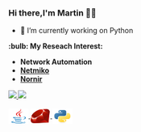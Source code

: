 ### Hi there,I'm Martin 👋👋

- 🔭 I’m currently working on Python 
<tr>
		<td>
				<b>:bulb: My Reseach Interest:<b>
				<ul>
					<li>Network Automation</li>
					<li><a href="https://github.com/ktbyers/netmiko">Netmiko</a></li>
					<li><a href="https://nornir.readthedocs.io/en/latest/">Nornir</a></li>
				</ul>
		</td>
</tr>

 <div>
  <a href="https://github.com/MartinCapocasale">
  <img height="160em" src="https://github-readme-stats.vercel.app/api?username=MartinCapocasale&show_icons=true&theme=gotham&include_all_commits=true&count_private=true"/>
  <img height="160em" src="https://github-readme-stats.vercel.app/api/top-langs/?username=MartinCapocasale&layout=compact&langs_count=16&theme=gotham"/>
</div>
<div style="display: inline_block"><br>
  <img align="center" alt="Caique-Js" height="30" width="40" src="https://raw.githubusercontent.com/devicons/devicon/master/icons/java/java-original.svg">
  <img align="center" alt="Caique-Js" height="30" width="40" src="https://raw.githubusercontent.com/devicons/devicon/master/icons/ruby/ruby-original.svg">
  <img align="center" alt="Caique-Js" height="30" width="40" src="https://raw.githubusercontent.com/devicons/devicon/master/icons/python/python-original.svg">
</div>
<!--
**MartinCapocasale/MartinCapocasale** is a ✨ _special_ ✨ repository because its `README.md` (this file) appears on your GitHub profile.

Here are some ideas to get you started:

- 👯 I’m looking to collaborate on ...
- 🤔 I’m looking for help with ...
- 💬 Ask me about ...
- 📫 How to reach me: ...
- 😄 Pronouns: ...
- ⚡ Fun fact: ...
-->
